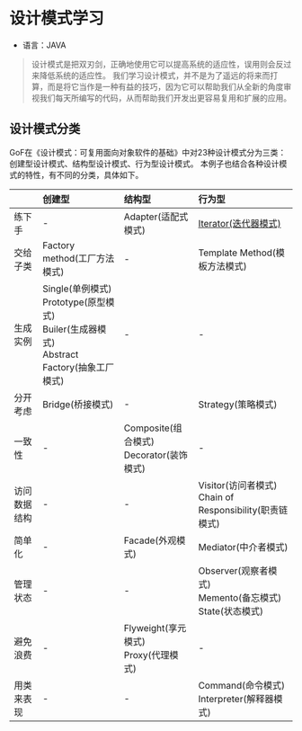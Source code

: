 # 设计模式学习
- 语言：JAVA
> 设计模式是把双刃剑，正确地使用它可以提高系统的适应性，误用则会反过来降低系统的适应性。
> 我们学习设计模式，并不是为了遥远的将来而打算，而是将它当作是一种有益的技巧，因为它可以帮助我们从全新的角度审视我们每天所编写的代码，从而帮助我们开发出更容易复用和扩展的应用。

## 设计模式分类
GoF在《设计模式：可复用面向对象软件的基础》中对23种设计模式分为三类：创建型设计模式、结构型设计模式、行为型设计模式。
本例子也结合各种设计模式的特性，有不同的分类，具体如下。

|          | 创建型   | 结构型               | 行为型               |
| :------- | :------ | :------------------- | :------------------- |
| 练下手   | -        | Adapter(适配式模式)  | [Iterator(迭代器模式)](https://github.com/305983806/neo-demo/tree/master/design-pattern/iterator) |
| 交给子类 | Factory method(工厂方法模式) | - | Template Method(模板方法模式) |
| 生成实例 | Single(单例模式)<br>Prototype(原型模式)<br>Builer(生成器模式)<br>Abstract Factory(抽象工厂模式) | - | - |
| 分开考虑 | Bridge(桥接模式) | - | Strategy(策略模式) |
| 一致性   | - | Composite(组合模式)<br>Decorator(装饰模式) | - |
| 访问数据结构 | - | - | Visitor(访问者模式)<br>Chain of Responsibility(职责链模式) |
| 简单化   | - | Facade(外观模式)  | Mediator(中介者模式) |
| 管理状态 | - | -  | Observer(观察者模式)<br>Memento(备忘模式)<br>State(状态模式) |
| 避免浪费 | - | Flyweight(享元模式)<br>Proxy(代理模式) | - |
| 用类来表现 | - | - | Command(命令模式)<br>Interpreter(解释器模式) |